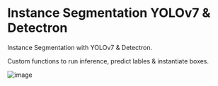 # Instance Segmentation YOLOv7 & Detectron

Instance Segmentation with YOLOv7 & Detectron.

Custom functions to run inference, predict lables & instantiate boxes.

![image](https://github.com/ValerioCann/Instance_Segmentation_YOLOv7/assets/136093296/4bf5151c-28ac-4604-94b0-be849a0edc5d)
